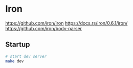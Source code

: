 # Iron

https://github.com/iron/iron
https://docs.rs/iron/0.6.1/iron/
https://github.com/iron/body-parser

## Startup

```bash
# start dev server
make dev
```

